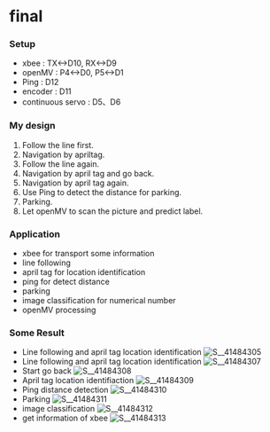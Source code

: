 # final

### Setup<br>
- xbee : TX<->D10, RX<->D9<br>
- openMV : P4<->D0, P5<->D1<br>
- Ping : D12<br>
- encoder : D11<br>
- continuous servo : D5、D6<br>

### My design<br>
1. Follow the line first.<br>
2. Navigation by apriltag.<br>
3. Follow the line again.<br>
4. Navigation by april tag and go back.<br>
5. Navigation by april tag again.<br>
6. Use Ping to detect the distance for parking.<br> 
7. Parking.<br>
8. Let openMV to scan the picture and predict label.<br>

### Application<br>
- xbee for transport some information<br>
- line following<br>
- april tag for location identification<br>
- ping for detect distance<br>
- parking<br>
- image classification for numerical number<br>
- openMV processing<br>

### Some Result<br>
- Line following and april tag location identification
![S__41484305](https://user-images.githubusercontent.com/79573591/122201845-0a391f80-cecf-11eb-90fc-55efd514248e.jpg)
- Line following and april tag location identification
![S__41484307](https://user-images.githubusercontent.com/79573591/122201866-0e653d00-cecf-11eb-984d-752cc15f5148.jpg)
- Start go back
![S__41484308](https://user-images.githubusercontent.com/79573591/122201880-11f8c400-cecf-11eb-9d04-31900387ab13.jpg)
- April tag location identifiaction
![S__41484309](https://user-images.githubusercontent.com/79573591/122201883-13c28780-cecf-11eb-812c-a08047aa7d18.jpg)
- Ping distance detection
![S__41484310](https://user-images.githubusercontent.com/79573591/122201899-17eea500-cecf-11eb-8c1d-dd8ba3d4fd59.jpg)
- Parking
![S__41484311](https://user-images.githubusercontent.com/79573591/122201909-1ae99580-cecf-11eb-89ff-465a84f58947.jpg)
- image classification
![S__41484312](https://user-images.githubusercontent.com/79573591/122201933-1f15b300-cecf-11eb-9ce1-013cb23c3085.jpg)
- get information of xbee
![S__41484313](https://user-images.githubusercontent.com/79573591/122201942-20df7680-cecf-11eb-90d0-ab50b834510b.jpg)

